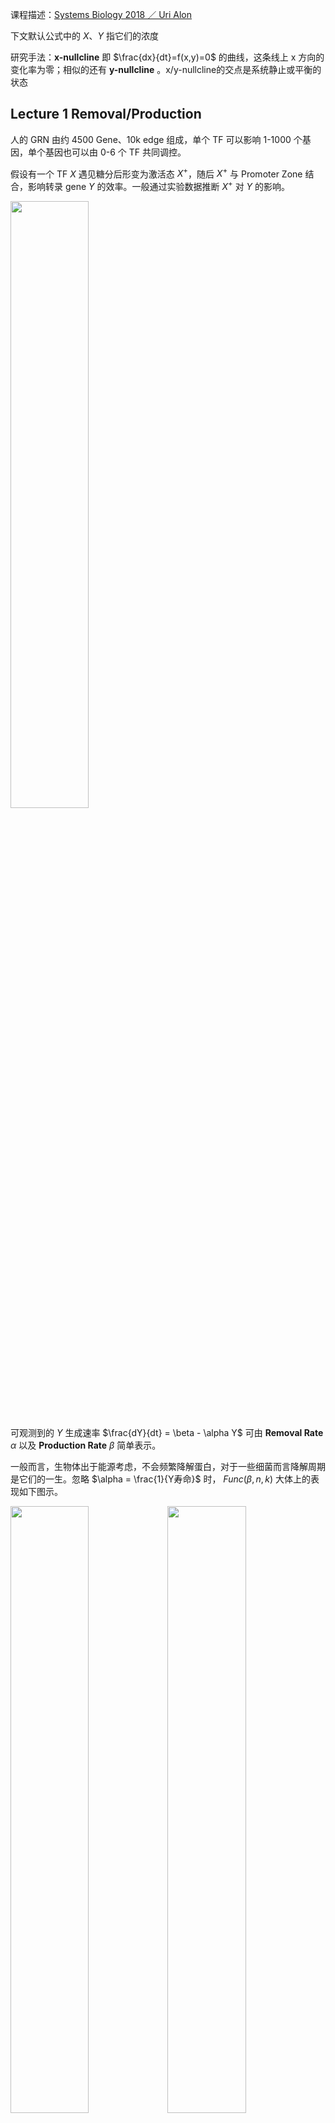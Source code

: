 <script>
MathJax = {
  tex: {
    inlineMath: [['$', '$'], ['\\\\(', '\\\\)']]
  },
  svg: {
    fontCache:   'global'   // 'local',or 'global' or 'none'
  }
};
</script>
<script type="text/javascript" id="MathJax-script" async
  src="https://cdn.jsdelivr.net/npm/mathjax@3/es5/tex-svg.js">
</script>

<style>
img{
    width: 49.9%;
}
</style>


课程描述：[Systems Biology 2018 ／ Uri Alon](https://www.bilibili.com/video/BV1bE411372m/)

下文默认公式中的 $X$、$Y$ 指它们的浓度

研究手法：**x-nullcline** 即 $\frac{dx}{dt}=f(x,y)=0$ 的曲线，这条线上 x 方向的变化率为零；相似的还有 **y-nullcline** 。x/y-nullcline的交点是系统静止或平衡的状态

## Lecture 1 Removal/Production

人的 GRN 由约 4500 Gene、10k edge 组成，单个 TF 可以影响 1-1000 个基因，单个基因也可以由 0-6 个 TF 共同调控。

假设有一个 TF $X$ 遇见糖分后形变为激活态 $X^{+}$，随后 $X^{+}$ 与 Promoter Zone 结合，影响转录 gene $Y$ 的效率。一般通过实验数据推断 $X^{+}$ 对 $Y$ 的影响。

![](./System_Biology/1-0.png)


可观测到的 $Y$ 生成速率 $\frac{dY}{dt} = \beta - \alpha Y$ 可由 **Removal Rate** $\alpha$ 以及 **Production Rate** $\beta$ 简单表示。

一般而言，生物体出于能源考虑，不会频繁降解蛋白，对于一些细菌而言降解周期是它们的一生。忽略 $\alpha = \frac{1}{Y寿命}$ 时， $Func(\beta,n,k)$ 大体上的表现如下图示。

![](./System_Biology/1-1.png)![](./System_Biology/1-2.png)


**Steady State** 时 $0 = \frac{dY}{dt} = \beta - \alpha Y$，即 $Y_{st} = \frac{\beta}{\alpha}$

**假设**我们从乌有开始生成 $Y$，即突然使其 $\beta: (0 \rightarrow 1)$，则这个瞬间 
$$\frac{dY}{dt} = 1 - \alpha Y_{st}$$
$$Y = Y_{st} （1-e^{-\alpha t}）$$

随着时间变化，达成理论稳态的一半 $Y = \frac{1}{2} Y_{st}$，所需时间 $T_{\frac{1}{2}} = \frac{log2}{\alpha}$

![](./System_Biology/1-4.png)



**假设**现有一个初始的 Steady State $Y_{st}^{Old}$，突然使其 $\beta: (1 \rightarrow 0)$，则这个瞬间 
$$\frac{dY}{dt} = 0 - \alpha Y_{st}^{Old}$$
$$Y = Y_{st}^{Old} e^{-\alpha t}$$

随着时间变化，达成旧稳态的一半 $Y = \frac{1}{2} Y_{st}^{Old}$，所需时间 $T_{\frac{1}{2}} = \frac{log2}{\alpha}$

随着时间变化，达成新稳态 $Y = 0$，所需时间 $T = \infty$

![](./System_Biology/1-3.png)

如此，Removal Rate $\alpha$ 才是达成 $\frac{Y_{st}}{2}$ 的关键。有丝分裂即 $Y_{st} \rightarrow \frac{Y_{st}}{2}$，可以根据 Cell Generation Time $T_{\frac{1}{2}}$ 来估算 $\alpha$


## Lecture 2 Self-Loop

回顾 GNN 课程，我们一般会通过对比随机图（networkx里也提供多种模型）来获得一些显著的 Motif，我们也可以很容易的解释这些 Motif 的生物意义。

**Negative Auto-regulation (NAR)** 即是负反馈的 Self-Loop

![](./System_Biology/2-0.png)


已知 NAR 情况下，随着时间的推进，Production Rate $\beta = f(Y)$ 随着产物浓度 $Y$ 的升高而递减（左图）

相比于恒定的 $\beta = b$（右图），当 $\alpha$ 或 $\beta$ 发生变化时，NAR 曲线的 $Y_{st}$ 变化较小（抵挡噪音），且未平衡时其 $\beta-\alpha$ 曲线间的 Gap 较恒定 $\beta$ 更大（加速达成 $Y_{st}$）

![](./System_Biology/2-1.png)![](./System_Biology/2-2.png)


再换一个角度，假设 $\alpha = 0$，想象 $\beta = f(Y) = \begin{cases} \beta \quad Y<k  \\\\ 0 \quad Y \ge k \end{cases} $ 的情况，此时 

```
    Y    bt
    |   /
    |  /________ Y_st = k 是最终平衡状态 
    | /                  防止无止境的生成产物
    |/___________
    0            t
```

-------------------------------

**Positive Auto-regulation (PAR)** 是一种正反馈的 Self-Loop，提供了某种惯性（或记忆），对于发育过程 GRN 而言很重要。

一共有如图所示的 $Y_{low}$, $Y_{阈值}$, $Y_{high}$ 三个 Steady State。观察 $\frac{dy}{dt}=\beta-\alpha$ 的符号（哪一条线在上方），可知会有两种最终结局。

具体来说，即使信号消失，但只要 $Y$ 跨越了阈值，它依然会上升至 $Y_{high}$，否则会下降回 $Y_{low}$

![](./System_Biology/4-3.png)

## Lecture 3 FFL-三元素

三元素的Motif中有8种 **Feed Forward Loop (FFL)**，最主要的2种在E.coli网络中占80%

![](./System_Biology/3-0.png)


以 Type-1 Coherent FFL (C1-FFL) 为例，我们可以假设 $Z$ 通过一个 Gate 处理来自 $X$ 和 $Y$ 的信号。

当 $X$ 打开或关闭的瞬间，其下游的 $Y^{+}$ 需要一段时间才能达到 k 浓度（开关阈值）。

AND Gate 时，打开 $X$ 后由于需要等待达成 $Y^{+}$，因此生成 $Z$ 的时间相较于 $X$ 的变化有延迟。而关闭 $X$ 则对 $Z$ 即刻起效。这个机制可以过滤掉短暂的激活信号，但灵敏应对任何抑制信号。

OR Gate 时，打开 $X$ 对 $Z$ 即刻起效，而关闭 $X$ 则效果延迟。

![](./System_Biology/3-1.png)



注意，当 Node 间是抑制作用时，Strong Supression 令下游产物归零，Partial Supression 虽然令下游产物的 $Z_{st}$ 降低，但事实上缩短了达成此 low $Z_{st}$ 水平所需的时间，因此也可以被视为一种加速手段。以下图 Incoherent FFL 为例

![](./System_Biology/3-2.png)

想象一下，在面对急性压力时，会唤起快速响应的Loop；当压力转变为长期状态时，打开了其它较慢的Loop。


## Lecture 4 FFL-四元素

**Single Input Model (SIM)** 常见于一系列基因的调控（e.g.操纵子中），以 Arg 生成为例，其生成需要一系列基因（$argA/B/C$）的参与。在 Arg 浓度充足的情况下，$argR^{+}$处于激活态，抑制这一系列基因，不再生成 Arg；而当 Arg 浓度不足时，$argR^{+}$ 在自抑制 Loop 的影响下逐渐衰减，$argA/B/C$ **依次**激活（对$argR^{+}$浓度耐受**阈值**不同），开始生成 Arg。

![](./System_Biology/4-0.png)


**Multi-output FFL** 类似于一种多层调控（总开关/小开关）

![](./System_Biology/4-1.png)


**Bifan** 一般组成 [Dense Overlapping Regulons](https://www.nature.com/articles/nrg2102)

![](./System_Biology/4-2.png)


此外，我们还需要注意速度的影响（e.g.转录速度不同），Graph 中```-->```可快可慢，组合在一起用则称为 **hybrid** network motif made of fast and slow interaction


关于 Mutual Regulation 展开想象：
```
X <--> Y    常见，结局：(X AND Y)=High OR (X AND Y)=Low
X |--| Y    常见，结局：(X OR Y)=High

X |--> Y    不稳定，会形成(High,Low,..)震荡的曲线
```

## Lecture 5 Bifunctional Components

细胞信号通路常见的一个模式是**磷酸化**：细胞膜表面受体 X 被外界的信号分子 S 激活、将 Y0 磷酸化为 Yp，同时有一组 Z 帮助 Yp 去磷酸化为 Y0。

![](./System_Biology/5-0.png)

我们可以假设上图的简单模型，平衡状态下
$$\frac{dYp}{dt} = Vk \cdot Y0 \cdot X - Vz \cdot Yp \cdot Z = 0$$

$$Yp = \frac{ Vk \cdot Y_{All} \cdot X}{Vz \cdot Z + Vk \cdot X}$$

如此，最终的信号强度 Yp 受到细胞蛋白水平（X/Y/Z）的影响。而已知每个细胞内的蛋白分布并非一致，但它们可以对外界刺激保持同步的反应（同类型的细胞），简单模型无法对此进行解释。


![](./System_Biology/5-1.png)

上图的**双功能组件** X 可维持信号的 Robustness。每输入一个ATP则生成一个磷酸基(Pi)、由Xp向Y传递，X0则作用相反。

只考虑模型的输入输出，平衡状态下

$$\text{Phosphorylation}= \text{Dephosphorylation}$$

$$\text{ATP Consumption}= \text{Dephosphorylation}$$

$$Va \cdot X0 = Vp \cdot X0 \cdot Yp$$

$$Yp = \frac{Va}{Vp}$$

与细胞的蛋白水平无关了！

（以上只是 **0.1 seconds 尺度**的概念模型，不属于长期调控；而且 ATP、Y总量、...不会是无限的，所以 Yp 会有一个上限）

## Lecture 6 Integral Feedback

在漫游的过程中，细菌会依据化学物质的**梯度变化**调节其**翻滚转向的频率**，以此保证前进方向的正确，即是趋化性（Chemotaxis）。

如果只是改变一次化学浓度，翻滚频率在最初的激烈变化后，将逐渐回复到最初的水平（Exact adaptation），即已逐渐适应新浓度。

![](./System_Biology/6-0.png)


这个适应过程是依靠 Methelylation/Demethelylation 达成的，注意，甲基化修饰较缓慢(**~min**)，曲线较为平缓。


平衡状态下，$\frac{dm}{dt} = \text{Add M} - \text{Remove M}= 0$ 即

$$\text{Add M [Const rate]}= \text{Remove M [Increase with Xm]}$$

$$V_R \cdot R= V_B \cdot B \cdot Xm_{st}$$


$$Xm_{st} = \frac{V_R \cdot R}{V_B \cdot B}$$

换句话说，$\frac{dm}{dt} = V_B \cdot B (Xm_{st} - Xm)$，即 $m= \int error = \int (Xm_{st} - Xm)$ 是一种典型的 integral feedback，可以快速响应周围的变化直至达成新的平衡。

![](./System_Biology/6-1.png)


在这个模型中，原本活跃的受体被 Stimuli 抑制（如下图），其活跃度的 $k \sim e^{\Delta G}$。而甲基化会增加自由能，于是 $k \sim e^{\Delta G + m\gamma}$，即以指数级提高 $k$。

（**回忆一下**，$k$ 指 50% 受体被结合时的 Stimuli 浓度）

从生物意义来讲，甲基化使得受体得以适应更高浓度的刺激，例如逐渐适应噪音/气味环境。（在一定范围内，因为甲基化也不是无限的）

![](./System_Biology/6-2.png)

总之，在这个反馈中，Add Methyl 的速率是恒定的，由 Del Methyl 的速率来动态的适应刺激信号的强度。不同的个体可以有不同的甲基化能力，但终究还是会达成 Exact adaptation，区别只在于平衡时的 Flipping Rate，也算是种群的一种多样性吧。


## Lecture 7 Fold Change Detection

![](./System_Biology/7-0.png)

在安静环境中，我们或许可以感知到微小的声音；但在嘈杂环境中，只能感受到较大的音量。Fold Change Detection (FCD) 使我们能够基于环境决定感受的阈值，不至于对细小变化过于敏感。

**FCD**: 如果 $s_0 \rightarrow Const \cdot s_0$，Reaction 幅度将保持不变

可以整合不同的 FCD 信号（$C_1 \cdot C_2 \cdot ...$）

---------------------------------------------

简化一下 Lecture 6 的模型图：假设 $Xm \sim Action$，

![](./System_Biology/7-1.png)![](./System_Biology/7-2.png)  

已知，甲基化的 $k \sim e^{\Delta G + m\gamma}$，即 $k = k_0  e^{m\gamma}$，于是

$$\frac{dk}{dt} = k_0 \gamma e^{m\gamma} \frac{dm}{dt} = \gamma k \frac{dm}{dt} = \gamma k \cdot V_B \cdot B (Xm_{st} - Xm) = Const \cdot k  (Xm_{st} - Xm)$$


$$\text{即，在这个时刻 }\begin{cases}  \frac{dk}{dt}= C \cdot k(a_{st} -a)  \\\\ a = f(\frac{s}{k})   \quad  \text{即 HillFunc = } \frac{1}{1+(\frac{s}{k})^n}   \end{cases}  $$

**证明这个机制可达成 FCD**：

回忆一下，$k$ 指 $a = f(\frac{s}{k})$=50% 时的 Stimuli 浓度，$k$ 与 $s$ **共享一个 scaling factor**，**假设一次变换**是 $s_0 \rightarrow s$

$$\text{rescale k and s，得到}\begin{cases}  \frac{d k'}{dt}= C \cdot k'(a_{st} -a)  \\\\ a = f(\frac{s/s_0}{k/s
_0} ) = f(\frac{\text{Fold Change}}{k'})     \end{cases}  $$


**这样来看，只要每次 $s$ 的 Fold Change 程度一致，Action $a$ 的烈度也会一致，而与变化的初始状态 $s_0$ 无关**


---------------------------------------------

另一方面，[Incoherent FFL I (Y-Strong)](./System_Biology/3-2.png) 时，若 ```Y >> k```  

$$\begin{cases} \frac{dy}{dt} = \beta_1 X - \alpha_1 Y = 0  \quad \text{解得 } Y_{st} = \frac{\beta_1 X_{st}}{\alpha_1} \sim X_{st} \\\\   \frac{dz}{dt} = \frac{\beta_2 X}{k + Y} - \alpha_2 Z = 0 \quad \text{解得 }  Z_{st} = \frac{\beta_2 X_{st}}{(k + Y_{st})\alpha_2} \approx \frac{\beta_2 X_{st}}{Y_{st}\alpha_2} = \frac{\beta_2 X_{st} \alpha_1}{\beta_1 X_{st} \alpha_2} = Const  \end{cases}$$


**证明这个机制可达成 FCD**：即如果每次 $x$ 的 Fold Change 程度保持不变，$z$ 将保持不变

**假设一次变换**是 $x \rightarrow Cx$，，则此时 $(x,y,z) \rightarrow (Cx,Cy,z)$，且 $(\frac{dy}{dt},\frac{dz}{dt}) \rightarrow (C\frac{dy}{dt},\frac{dz}{dt})$

将上述声明带入原式，约去C后，方程与上文一致

$$\begin{cases} C\frac{dy}{dt} =  C \beta_1 X - C \alpha_1 Y   \\\\  \frac{dz}{dt} =  \frac{C \beta_2 X}{Ck + CY} - \alpha_2 Z  \end{cases}$$



## Lecture 8 Dynamic Compensation

人体维持着动态的平衡，以血糖调控为例：进食后血糖升高，**胰岛B细胞**分泌胰岛素令体细胞储存 Glucose、以此降低血糖。

![](./System_Biology/8-0.png)![](./System_Biology/8-1.png)

$$ \text{如图示 }\begin{cases}

\frac{dG}{dt} = meal - SIG   \quad    \text{血糖}\\\\

\frac{dI}{dt} = qXf(G) - \alpha I = qXG^2 - \alpha I   \quad    \text{胰岛素}\\\\

\frac{dX}{dt} = X (\text{proliferation} - \text{death})   \quad    \text{B cell 数量}

\end{cases}$$


解 $\frac{dG}{dt} = 0$ 得 $G_{st} = \frac{meal}{SI_{st}}$

解 $\frac{dI}{dt} = 0$ 得 $G_{st}^2 = \frac{\alpha I_{st}}{qX} = \frac{\alpha}{qX} \frac{meal}{S G_{st}}$，即 $G_{st} = (\frac{\alpha  \cdot meal}{qXS})^{1/3}$


由表达式可知，假如 B cell 数量恒定，Insulin resistance ($S \downarrow$) 的病人的血糖 $G$ 将异常高，然而事实上 80% 的病人在此阶段可以维持正常的 $G$，这是因为 **B cell 数量进行了代偿**（~ weeks）

但血糖过高会造成 B cell 死亡，糖酵解造成的 oxidative stress 即 **Glucotoxicity**，每个人的耐受程度由基因决定。长期高糖会陷入某种 vicious cycle，最终造成二型糖尿病（T2DB）

Glucotoxicity 某种意义上也避免生成过于敏感的 B cell，因为它们在低浓度时即被杀死

![](./System_Biology/8-2.png)


（注意，代偿需要约一周来生成细胞，在达成前的这段时间，Insulin resistance 患者的血糖依然会有异常波动）


## Lecture 9 Oscillator







